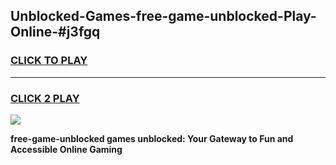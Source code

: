 
## Unblocked-Games-free-game-unblocked-Play-Online-#j3fgq
<h3>
<a href="https://premium.freeplayer.one?title=free-game-unblocked&ref=27F">CLICK TO PLAY</a></h3>
<hr>

<h3>
<a href="https://premium.freeplayer.one?title=free-game-unblocked&ref=27F">CLICK 2 PLAY</a>
  
</h3>

<a href="https://premium.freeplayer.one?title=free-game-unblocked&ref=27F"><img src="https://clearcache.store/games.png"></a>


**free-game-unblocked games unblocked: Your Gateway to Fun and Accessible Online Gaming**
